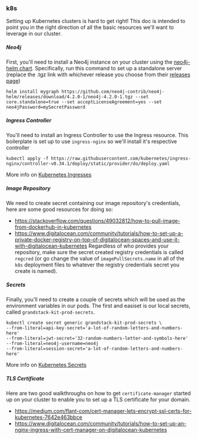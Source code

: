 ### k8s
Setting up Kubernetes clusters is hard to get right! This doc is intended to point you in the right direction of all the basic resources we'll want to leverage in our cluster.

##### Neo4j
First, you'll need to install a Neo4j instance on your cluster using the [neo4j-helm chart](https://github.com/neo4j-contrib/neo4j-helm). Specifically, run this command to set up a standalone server (replace the .tgz link with whichever release you choose from their [releases page](https://github.com/neo4j-contrib/neo4j-helm/releases))
```
helm install mygraph https://github.com/neo4j-contrib/neo4j-helm/releases/download/4.2.0-1/neo4j-4.2.0-1.tgz --set core.standalone=true --set acceptLicenseAgreement=yes --set neo4jPassword=mySecretPassword
```

##### Ingress Controller
You'll need to install an Ingress Controller to use the Ingress resource. This boilerplate is set up to use `ingress-nginx` so we'll install it's respective controller
```
kubectl apply -f https://raw.githubusercontent.com/kubernetes/ingress-nginx/controller-v0.34.1/deploy/static/provider/do/deploy.yaml
```
More info on [Kubernetes Ingresses](https://kubernetes.io/docs/concepts/services-networking/ingress/)

##### Image Repository
We need to create secret containing our image repository's credentials, here are some good resources for doing so:
- https://stackoverflow.com/questions/49032812/how-to-pull-image-from-dockerhub-in-kubernetes
- https://www.digitalocean.com/community/tutorials/how-to-set-up-a-private-docker-registry-on-top-of-digitalocean-spaces-and-use-it-with-digitalocean-kubernetes
Regardless of who provides your repository, make sure the secret created registry credentials is called `regcred` (or go change the value of `imagePullSecrets.name` in all of the `k8s` deployment files to whatever the registry credentials secret you create is named).

##### Secrets
Finally, you'll need to create a couple of secrets which will be used as the environment variables in our pods.
The first and easiset is our local secrets, called `grandstack-kit-prod-secrets`.
```
kubectl create secret generic grandstack-kit-prod-secrets \
--from-literal=api-key-secret='a-lot-of-random-letters-and-numbers-here'
--from-literal=jwt-secret='32-random-numbers-letter-and-symbols-here'
--from-literal=neo4j-username=neo4j
--from-literal=session-secret='a-lot-of-random-letters-and-numbers-here'
```
More info on [Kubernetes Secrets](https://kubernetes.io/docs/concepts/configuration/secret/)

##### TLS Certificate
Here are two good walkthroughs on how to get `certificate-manager` started up on your cluster to enable you to set up a TLS certificate for your domain.
- https://medium.com/flant-com/cert-manager-lets-encrypt-ssl-certs-for-kubernetes-7642e463bbce
- https://www.digitalocean.com/community/tutorials/how-to-set-up-an-nginx-ingress-with-cert-manager-on-digitalocean-kubernetes
